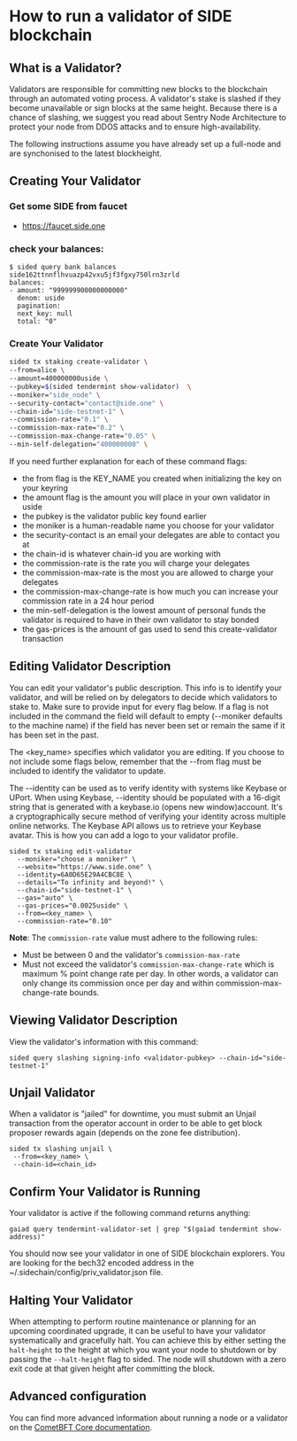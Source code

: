 # How to run a validator of SIDE blockchain

## What is a Validator?
Validators are responsible for committing new blocks to the blockchain through an automated voting process. A validator's stake is slashed if they become unavailable or sign blocks at the same height. Because there is a chance of slashing, we suggest you read about Sentry Node Architecture to protect your node from DDOS attacks and to ensure high-availability.

The following instructions assume you have already set up a full-node and are synchonised to the latest blockheight.

## Creating Your Validator

### Get some SIDE from faucet

-  https://faucet.side.one

### check your balances:
```shell
$ sided query bank balances side162ttnnflhvuazp42vxu5jf3fgxy750lrn3zrld
balances:
- amount: "999999900000000000"
  denom: uside
  pagination:
  next_key: null
  total: "0"
```

### Create Your Validator

```sh
sided tx staking create-validator \
--from=alice \
--amount=400000000uside \
--pubkey=$(sided tendermint show-validator)  \
--moniker="side_node" \
--security-contact="contact@side.one" \
--chain-id="side-testnet-1" \
--commission-rate="0.1" \
--commission-max-rate="0.2" \
--commission-max-change-rate="0.05" \
--min-self-delegation="400000000" \
```

If you need further explanation for each of these command flags:

 - the from flag is the KEY_NAME you created when initializing the key on your keyring
 - the amount flag is the amount you will place in your own validator in uside 
 - the pubkey is the validator public key found earlier
 - the moniker is a human-readable name you choose for your validator
 - the security-contact is an email your delegates are able to contact you at
 - the chain-id is whatever chain-id you are working with
 - the commission-rate is the rate you will charge your delegates
 - the commission-max-rate is the most you are allowed to charge your delegates
 - the commission-max-change-rate is how much you can increase your commission rate in a 24 hour period
 - the min-self-delegation is the lowest amount of personal funds the validator is required to have in their own validator to stay bonded 
 - the gas-prices is the amount of gas used to send this create-validator transaction

## Editing Validator Description

You can edit your validator's public description. This info is to identify your validator, and will be relied on by delegators to decide which validators to stake to. Make sure to provide input for every flag below. If a flag is not included in the command the field will default to empty (--moniker defaults to the machine name) if the field has never been set or remain the same if it has been set in the past.

The <key_name> specifies which validator you are editing. If you choose to not include some flags below, remember that the --from flag must be included to identify the validator to update.

The --identity can be used as to verify identity with systems like Keybase or UPort. When using Keybase, --identity should be populated with a 16-digit string that is generated with a keybase.io (opens new window)account. It's a cryptographically secure method of verifying your identity across multiple online networks. The Keybase API allows us to retrieve your Keybase avatar. This is how you can add a logo to your validator profile.

```shell
sided tx staking edit-validator
  --moniker="choose a moniker" \
  --website="https://www.side.one" \
  --identity=6A0D65E29A4CBC8E \
  --details="To infinity and beyond!" \
  --chain-id="side-testnet-1" \
  --gas="auto" \
  --gas-prices="0.0025uside" \
  --from=<key_name> \
  --commission-rate="0.10"
```

**Note**: The `commission-rate` value must adhere to the following rules:

 - Must be between 0 and the validator's `commission-max-rate`
 - Must not exceed the validator's `commission-max-change-rate` which is maximum % point change rate per day. In other words, a validator can only change its commission once per day and within commission-max-change-rate bounds.

## Viewing Validator Description

View the validator's information with this command:

```shell
sided query slashing signing-info <validator-pubkey> --chain-id="side-testnet-1"
```

## Unjail Validator
When a validator is "jailed" for downtime, you must submit an Unjail transaction from the operator account in order to be able to get block proposer rewards again (depends on the zone fee distribution).

```shell
sided tx slashing unjail \
 --from=<key_name> \
 --chain-id=<chain_id>
```

## Confirm Your Validator is Running

Your validator is active if the following command returns anything:

```shell
gaiad query tendermint-validator-set | grep "$(gaiad tendermint show-address)"
```

You should now see your validator in one of SIDE blockchain explorers. You are looking for the bech32 encoded address in the ~/.sidechain/config/priv_validator.json file.

## Halting Your Validator
When attempting to perform routine maintenance or planning for an upcoming coordinated upgrade, it can be useful to have your validator systematically and gracefully halt. You can achieve this by either setting the `halt-height` to the height at which you want your node to shutdown or by passing the `--halt-height` flag to sided. The node will shutdown with a zero exit code at that given height after committing the block.

## Advanced configuration
You can find more advanced information about running a node or a validator on the [CometBFT Core documentation](https://docs.cometbft.com/v0.34/core/validators).

#